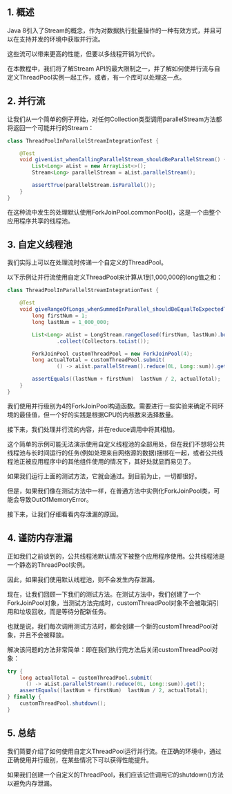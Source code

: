 ## 1. 概述

Java 8引入了Stream的概念，作为对数据执行批量操作的一种有效方式，并且可以在支持并发的环境中获取并行流。

这些流可以带来更高的性能，但要以多线程开销为代价。

在本教程中，我们将了解Stream API的最大限制之一，并了解如何使并行流与自定义ThreadPool实例一起工作，或者，有一个库可以处理这一点。

## 2. 并行流

让我们从一个简单的例子开始，对任何Collection类型调用parallelStream方法都将返回一个可能并行的Stream：

```java
class ThreadPoolInParallelStreamIntegrationTest {

    @Test
    void givenList_whenCallingParallelStream_shouldBeParallelStream() {
        List<Long> aList = new ArrayList<>();
        Stream<Long> parallelStream = aList.parallelStream();

        assertTrue(parallelStream.isParallel());
    }
}
```

在这种流中发生的处理默认使用ForkJoinPool.commonPool()，这是一个由整个应用程序共享的线程池。

## 3. 自定义线程池

我们实际上可以在处理流时传递一个自定义的ThreadPool。

以下示例让并行流使用自定义ThreadPool来计算从1到1,000,000的long值之和：

```java
class ThreadPoolInParallelStreamIntegrationTest {

    @Test
    void giveRangeOfLongs_whenSummedInParallel_shouldBeEqualToExpectedTotal() throws InterruptedException, ExecutionException {
        long firstNum = 1;
        long lastNum = 1_000_000;

        List<Long> aList = LongStream.rangeClosed(firstNum, lastNum).boxed()
                .collect(Collectors.toList());

        ForkJoinPool customThreadPool = new ForkJoinPool(4);
        long actualTotal = customThreadPool.submit(
                () -> aList.parallelStream().reduce(0L, Long::sum)).get();

        assertEquals((lastNum + firstNum)  lastNum / 2, actualTotal);
    }
}
```

我们使用并行级别为4的ForkJoinPool构造函数。需要进行一些实验来确定不同环境的最佳值，但一个好的实践是根据CPU的内核数来选择数量。

接下来，我们处理并行流的内容，并在reduce调用中将其相加。

这个简单的示例可能无法演示使用自定义线程池的全部用处，但在我们不想将公共线程池与长时间运行的任务(例如处理来自网络源的数据)捆绑在一起，或者公共线程池正被应用程序中的其他组件使用的情况下，其好处就显而易见了。

如果我们运行上面的测试方法，它就会通过。到目前为止，一切都很好。

但是，如果我们像在测试方法中一样，在普通方法中实例化ForkJoinPool类，可能会导致OutOfMemoryError。

接下来，让我们仔细看看内存泄漏的原因。

## 4. 谨防内存泄漏

正如我们之前谈到的，公共线程池默认情况下被整个应用程序使用。公共线程池是一个静态的ThreadPool实例。

因此，如果我们使用默认线程池，则不会发生内存泄漏。

现在，让我们回顾一下我们的测试方法。在测试方法中，我们创建了一个ForkJoinPool对象，当测试方法完成时，customThreadPool对象不会被取消引用和垃圾回收，而是等待分配新任务。

也就是说，我们每次调用测试方法时，都会创建一个新的customThreadPool对象，并且不会被释放。

解决该问题的方法非常简单：即在我们执行完方法后关闭customThreadPool对象：

```java
try {
    long actualTotal = customThreadPool.submit(
      () -> aList.parallelStream().reduce(0L, Long::sum)).get();
    assertEquals((lastNum + firstNum)  lastNum / 2, actualTotal);
} finally {
    customThreadPool.shutdown();
}
```

## 5. 总结

我们简要介绍了如何使用自定义ThreadPool运行并行流。在正确的环境中，通过正确使用并行级别，在某些情况下可以获得性能提升。

如果我们创建一个自定义的ThreadPool，我们应该记住调用它的shutdown()方法以避免内存泄漏。